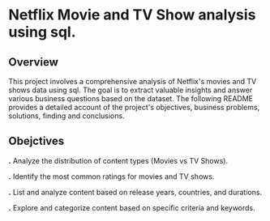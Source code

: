 # **Netflix Movie and TV Show analysis using sql.**

Overview
-------------------------------------------------------------
This project involves a comprehensive analysis of Netflix's movies and TV shows data using sql. The goal is to extract valuable insights and answer various business questions based on the dataset. The following README provides a detailed account of the project's objectives, business problems, solutions, finding and conclusions.

**Obejctives**
--------------------------------------------------------------
**.** Analyze the distribution of content types (Movies vs TV Shows).

**.** Identify the most common ratings for movies and TV shows.

**.** List and analyze content based on release years, countries, and durations.

**.** Explore and categorize content based on specific criteria and keywords.

